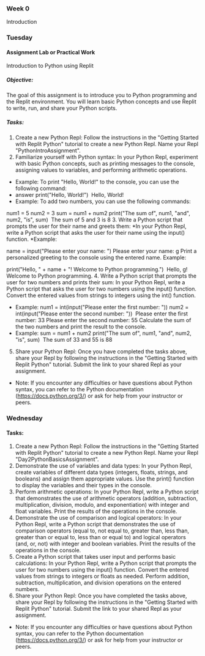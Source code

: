 ### Week 0
Introduction

### Tuesday
#### Assignment Lab or Practical Work
Introduction to Python using Replit
##### Objective:
The goal of this assignment is to introduce you to Python programming and the Replit environment. You will learn basic Python concepts and use Replit to write, run, and share your Python scripts.

##### Tasks:
1. Create a new Python Repl:
Follow the instructions in the "Getting Started with Replit Python" tutorial to create a new Python Repl.
Name your Repl "PythonIntroAssignment".
2. Familiarize yourself with Python syntax:
In your Python Repl, experiment with basic Python concepts, such as printing messages to the console, assigning values to variables, and performing arithmetic operations.
* Example: To print "Hello, World!" to the console, you can use the following command:
* answer
print("Hello, World!")
​
Hello, World!
* Example: To add two numbers, you can use the following commands:

num1 = 5
num2 = 3
sum = num1 + num2
print("The sum of", num1, "and", num2, "is", sum)
​
The sum of 5 and 3 is 8
3. Write a Python script that prompts the user for their name and greets them:
*In your Python Repl, write a Python script that asks the user for their name using the input() function. *Example:

name = input("Please enter your name: ")
Please enter your name: g
Print a personalized greeting to the console using the entered name. Example:

print("Hello, " + name + "! Welcome to Python programming.")
​
Hello, g! Welcome to Python programming.
4. Write a Python script that prompts the user for two numbers and prints their sum:
In your Python Repl, write a Python script that asks the user for two numbers using the input() function.
Convert the entered values from strings to integers using the int() function.
* Example:
num1 = int(input("Please enter the first number: "))
num2 = int(input("Please enter the second number: "))
​
Please enter the first number: 33
Please enter the second number: 55
Calculate the sum of the two numbers and print the result to the console.
* Example:
sum = num1 + num2
print("The sum of", num1, "and", num2, "is", sum)
​
The sum of 33 and 55 is 88
5. Share your Python Repl:
Once you have completed the tasks above, share your Repl by following the instructions in the "Getting Started with Replit Python" tutorial.
Submit the link to your shared Repl as your assignment.
* Note: If you encounter any difficulties or have questions about Python syntax, you can refer to the Python documentation (https://docs.python.org/3/) or ask for help from your instructor or peers.

### Wednesday
#### Tasks:
1. Create a new Python Repl:
Follow the instructions in the "Getting Started with Replit Python" tutorial to create a new Python Repl.
Name your Repl "Day2PythonBasicsAssignment".
2. Demonstrate the use of variables and data types:
In your Python Repl, create variables of different data types (integers, floats, strings, and booleans) and assign them appropriate values.
Use the print() function to display the variables and their types in the console.
3. Perform arithmetic operations:
In your Python Repl, write a Python script that demonstrates the use of arithmetic operators (addition, subtraction, multiplication, division, modulo, and exponentiation) with integer and float variables.
Print the results of the operations in the console.
4. Demonstrate the use of comparison and logical operators:
In your Python Repl, write a Python script that demonstrates the use of comparison operators (equal to, not equal to, greater than, less than, greater than or equal to, less than or equal to) and logical operators (and, or, not) with integer and boolean variables.
Print the results of the operations in the console.
5. Create a Python script that takes user input and performs basic calculations:
In your Python Repl, write a Python script that prompts the user for two numbers using the input() function.
Convert the entered values from strings to integers or floats as needed.
Perform addition, subtraction, multiplication, and division operations on the entered numbers.
6. Share your Python Repl:
Once you have completed the tasks above, share your Repl by following the instructions in the "Getting Started with Replit Python" tutorial. Submit the link to your shared Repl as your assignment.

* Note: If you encounter any difficulties or have questions about Python syntax, you can refer to the Python documentation (https://docs.python.org/3/) or ask for help from your instructor or peers.

